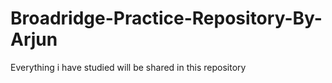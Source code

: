 # Broadridge-Practice-Repository-By-Arjun
Everything i have studied will be shared in this repository 
